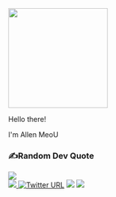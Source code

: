 
<img width = '200px'  src = "https://raw.githubusercontent.com/Gapur/Gapur/master/coding.gif">

Hello there! 

I'm Allen MeoU
### ✍️Random Dev Quote
![](https://quotes-github-readme.vercel.app/api?type=horizontal&theme=radical)
<br>
<a href=https://www.linkedin.com/in/huytrandev/> <img src="https://img.shields.io/badge/-LinkedIn-0e76a8?style=plastic&logo=linkedIn">  [![Twitter URL](https://img.shields.io/twitter/url/https/twitter.com/realallenmeou.svg?style=social&label=Follow%20%40realallenmeou)](https://twitter.com/realallenmeou)  </a> <img src="https://komarev.com/ghpvc/?username=allen-meou&color=blue">   <img src="https://img.shields.io/static/v1?label=%F0%9F%8C%9F&message=Love%20coding&style=style=flat&color=red">
